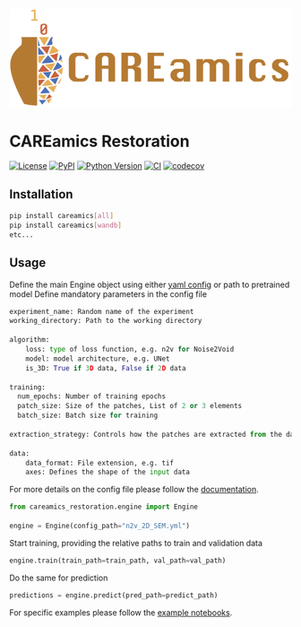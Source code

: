 <p align="center">
  <a href="https://careamics.github.io/">
    <img src="https://raw.githubusercontent.com/CAREamics/.github/main/profile/images/banner_careamics.png">
  </a>
</p>

# CAREamics Restoration

[![License](https://img.shields.io/pypi/l/careamics-restoration.svg?color=green)](https://github.com/CAREamics/careamics-restoration/blob/main/LICENSE)
[![PyPI](https://img.shields.io/pypi/v/careamics-restoration.svg?color=green)](https://pypi.org/project/careamics)
[![Python Version](https://img.shields.io/pypi/pyversions/careamics-restoration.svg?color=green)](https://python.org)
[![CI](https://github.com/CAREamics/careamics-restoration/actions/workflows/ci.yml/badge.svg)](https://github.com/CAREamics/careamics-restoration/actions/workflows/ci.yml)
[![codecov](https://codecov.io/gh/CAREamics/careamics-restoration/branch/main/graph/badge.svg)](https://codecov.io/gh/CAREamics/careamics-restoration)

## Installation

``` bash
pip install careamics[all]
pip install careamics[wandb]
etc...
```

## Usage

Define the main Engine object using either [yaml config](examples/n2v_2D_reference.yml) or path to pretrained model
Define mandatory parameters in the config file
```python
experiment_name: Random name of the experiment
working_directory: Path to the working directory

algorithm: 
    loss: type of loss function, e.g. n2v for Noise2Void
    model: model architecture, e.g. UNet
    is_3D: True if 3D data, False if 2D data

training:
  num_epochs: Number of training epochs
  patch_size: Size of the patches, List of 2 or 3 elements
  batch_size: Batch size for training

extraction_strategy: Controls how the patches are extracted from the data

data:
    data_format: File extension, e.g. tif
    axes: Defines the shape of the input data
```
For more details on the config file please follow the [documentation](https://careamics.github.io/careamics-restoration/).

```python
from careamics_restoration.engine import Engine

engine = Engine(config_path="n2v_2D_SEM.yml")

```
Start training, providing the relative paths to train and validation data

```python
engine.train(train_path=train_path, val_path=val_path)
```

Do the same for prediction

```python
predictions = engine.predict(pred_path=predict_path)
```

For specific examples please follow the [example notebooks](examples).

